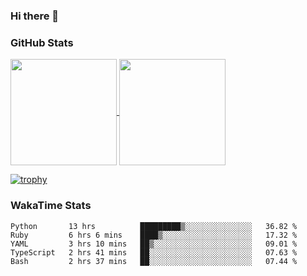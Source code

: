 ### Hi there 👋

### GitHub Stats

<a href="https://github.com/anuraghazra/github-readme-stats">
  <img align="center" height="170px" src="https://github-readme-stats.vercel.app/api/top-langs/?username=tksfjt1024&layout=compact&count_private=true&show_icons=true&show_icons=true&theme=graywhite" />
</a>
<a href="https://github.com/anuraghazra/github-readme-stats">
  <img align="center" height="170px" src="https://github-readme-stats.vercel.app/api?username=tksfjt1024&count_private=true&show_icons=true&show_icons=true&theme=graywhite" />
</a>

[![trophy](https://github-profile-trophy.vercel.app/?username=tksfjt1024)](https://github.com/ryo-ma/github-profile-trophy)

### WakaTime Stats

<!--START_SECTION:waka-->

```text
Python       13 hrs          █████████▒░░░░░░░░░░░░░░░   36.82 %
Ruby         6 hrs 6 mins    ████▒░░░░░░░░░░░░░░░░░░░░   17.32 %
YAML         3 hrs 10 mins   ██▒░░░░░░░░░░░░░░░░░░░░░░   09.01 %
TypeScript   2 hrs 41 mins   ██░░░░░░░░░░░░░░░░░░░░░░░   07.63 %
Bash         2 hrs 37 mins   ██░░░░░░░░░░░░░░░░░░░░░░░   07.44 %
```

<!--END_SECTION:waka-->
